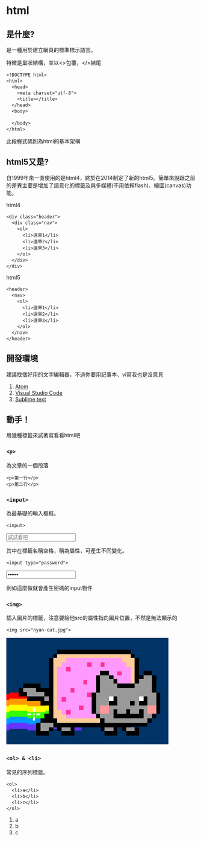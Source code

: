 # html

## 是什麼?
是一種用於建立網頁的標準標示語言。

特徵是巢狀結構，並以<>包覆，</>結尾

    <!DOCTYPE html>
    <html>
      <head>
        <meta charset="utf-8">
        <title></title>
      </head>
      <body>

      </body>
    </html>

此段程式碼則為html的基本架構

## html5又是?

自1999年來一直使用的是html4，終於在2014制定了新的html5。簡單來說跟之前的差異主要是增加了語意化的標籤及與多媒體(不用依賴flash)、繪圖(canvas)功能。

html4

    <div class="header">
      <div class="nav">
        <ol>
          <li>選單1</li>
          <li>選單2</li>
          <li>選單3</li>
        </ol>
      </div>
    </div>

html5

    <header>
      <nav>
        <ol>
          <li>選單1</li>
          <li>選單2</li>
          <li>選單3</li>
        </ol>
      </nav>
    </header>


## 開發環境
建議找個好用的文字編輯器，不過你要用記事本、vi寫我也是沒意見

1. [Atom](https://atom.io/)
2. [Visual Studio Code](https://code.visualstudio.com/)
3. [Sublime text](https://www.sublimetext.com/)

## 動手！
用幾種標籤來試著寫看看html吧

### `<p>`
為文章的一個段落

    <p>第一行</p>
    <p>第二行</p>

### `<input>`
為最基礎的輸入框框。

    <input>

<input placeholder="試試看吧">

其中在標籤名稱空格，稱為屬性，可產生不同變化。

    <input type="password">

<input type="password" value="123456">

例如這麼做就會產生密碼的input物件

### `<img>`
插入圖片的標籤，注意要給他src的屬性指向圖片位置，不然是無法顯示的

    <img src="nyan-cat.jpg">

<img src="nyan-cat.jpg">

### `<ol> & <li>`
常見的序列標籤。

    <ol>
      <li>a</li>
      <li>b</li>
      <li>c</li>
    </ol>

<ol>
  <li>a</li>
  <li>b</li>
  <li>c</li>
</ol>
